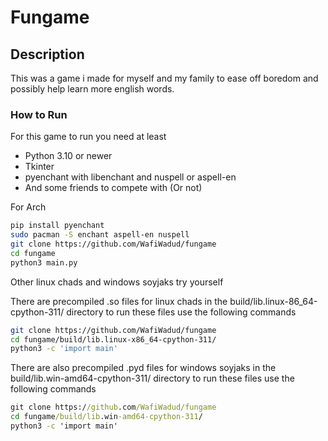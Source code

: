 # Fungame

## Description

This was a game i made for myself and my family to ease off boredom and possibly help learn more english words.

### How to Run

For this game to run you need at least

- Python 3.10 or newer
- Tkinter
- pyenchant with libenchant and nuspell or aspell-en
- And some friends to compete with (Or not)

For Arch

```bash
pip install pyenchant
sudo pacman -S enchant aspell-en nuspell
git clone https://github.com/WafiWadud/fungame
cd fungame
python3 main.py
```

Other linux chads and windows soyjaks try yourself

There are precompiled .so files for linux chads in the build/lib.linux-86_64-cpython-311/ directory to run these files use the following commands
```bash
git clone https://github.com/WafiWadud/fungame
cd fungame/build/lib.linux-x86_64-cpython-311/
python3 -c 'import main'
```

There are also precompiled .pyd files for windows soyjaks in the build/lib.win-amd64-cpython-311/ directory to run these files use the following commands
```bat
git clone https://github.com/WafiWadud/fungame
cd fungame/build/lib.win-amd64-cpython-311/
python3 -c 'import main'
```
